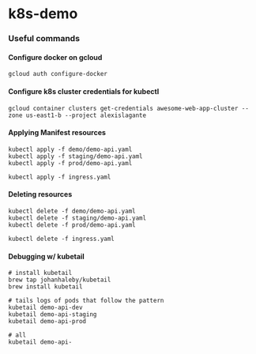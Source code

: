 # k8s-demo

### Useful commands


#### Configure docker on gcloud
```shell script
gcloud auth configure-docker
``` 

#### Configure k8s cluster credentials for kubectl
```shell script
gcloud container clusters get-credentials awesome-web-app-cluster --zone us-east1-b --project alexislagante
```

#### Applying Manifest resources
```shell script
kubectl apply -f demo/demo-api.yaml
kubectl apply -f staging/demo-api.yaml
kubectl apply -f prod/demo-api.yaml

kubectl apply -f ingress.yaml
```

#### Deleting resources 
```shell script
kubectl delete -f demo/demo-api.yaml
kubectl delete -f staging/demo-api.yaml
kubectl delete -f prod/demo-api.yaml

kubectl delete -f ingress.yaml
```

#### Debugging w/ kubetail
```shell script
# install kubetail
brew tap johanhaleby/kubetail
brew install kubetail

# tails logs of pods that follow the pattern
kubetail demo-api-dev
kubetail demo-api-staging
kubetail demo-api-prod

# all
kubetail demo-api-
```